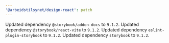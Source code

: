 ```yaml
---
'@arbeidstilsynet/design-react': patch
---
```


Updated dependency `@storybook/addon-docs` to `9.1.2`.
Updated dependency `@storybook/react-vite` to `9.1.2`.
Updated dependency `eslint-plugin-storybook` to `9.1.2`.
Updated dependency `storybook` to `9.1.2`.

